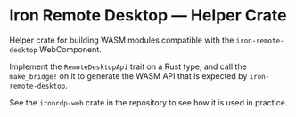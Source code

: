 # Iron Remote Desktop — Helper Crate

Helper crate for building WASM modules compatible with the `iron-remote-desktop` WebComponent.

Implement the `RemoteDesktopApi` trait on a Rust type, and call the `make_bridge!` on
it to generate the WASM API that is expected by `iron-remote-desktop`.

See the `ironrdp-web` crate in the repository to see how it is used in practice.
